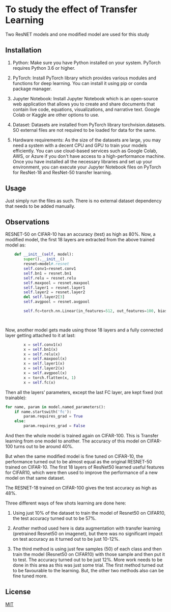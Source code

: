 # To study the effect of Transfer Learning

Two ResNET models and one modified model are used for this study

## Installation

1.	Python: Make sure you have Python installed on your system. PyTorch requires Python 3.6 or higher.

2.	PyTorch: Install PyTorch library which provides various modules and functions for deep learning. You can install it using pip or conda package manager.

3.	Jupyter Notebook: Install Jupyter Notebook which is an open-source web application that allows you to create and share documents that contain live code, equations, visualizations, and narrative text. Google Colab or Kaggle are other options to use.

4.	Dataset: Datasets are installed from PyTorch library torchvision.datasets. SO external files are not required to be loaded for data for the same.

5.	Hardware requirements: As the size of the datasets are large, you may need a system with a decent CPU and GPU to train your models efficiently. You can use cloud-based services such as Google Colab, AWS, or Azure if you don't have access to a high-performance machine.
Once you have installed all the necessary libraries and set up your environment, you can execute your Jupyter Notebook files on PyTorch for ResNet-18 and ResNet-50 transfer learning.


## Usage

Just simply run the files as such. There is no external dataset dependency that needs to be added manually.

## Observations 

RESNET-50 on CIFAR-10 has an accuracy (test) as high as 80%.
Now, a modified model, the first 18 layers are extracted from the above trained model as:


```python
    def __init__(self, model):
        super().__init__()        
        resnet=model#.resnet
        self.conv1=resnet.conv1
        self.bn1 = resnet.bn1
        self.relu = resnet.relu
        self.maxpool = resnet.maxpool
        self.layer1 = resnet.layer1
        self.layer2 = resnet.layer2
        del self.layer2[3]        
        self.avgpool = resnet.avgpool

        self.fc=torch.nn.Linear(in_features=512, out_features=100, bias=True)

       
```
Now, another model gets made using those 18 layers and a fully connected layer getting attached to it at last:


```python
        x = self.conv1(x)
        x = self.bn1(x)
        x = self.relu(x)
        x = self.maxpool(x)
        x = self.layer1(x)
        x = self.layer2(x)
        x = self.avgpool(x)
        x = torch.flatten(x, 1)
        x = self.fc(x)
```
Then all the layers’ parameters, except the last FC layer, are kept fixed (not trainable):

```python
for name, param in model.named_parameters():
    if name.startswith('fc'):
        param.requires_grad = True
    else:
        param.requires_grad = False
```
And then the whole model is trained again on CIFAR-100. This is Transfer learning from one model to another.
The accuracy of this model on CIFAR-100 turns out to be around 40%.

But when the same modified model is fine tuned on CIFAR-10, the performance turned out to be almost equal as the original RESNET-50 trained on CIFAR-10.
The first 18 layers of ResNet50 learned useful features for CIFAR10, which were then used to improve the performance of a new model on that same dataset.

The RESNET-18 trained on CIFAR-100 gives the test accuracy as high as 48%.


Three different ways of few shots learning are done here:
1.	Using just 10% of the dataset to train the model of Resnet50 on CIFAR10, the test accuracy turned out to be 57%.

2.	Another method used here is data augmentation with transfer learning (pretrained Resnet50 on imagenet), but there was no significant impact on test accuracy as it turned out to be just 10-12%.

3.	The third method is using just few samples (50) of each class and then train the model (Resnet50 on CIFAR10) with those sample and then put it to test. The accuracy turned out to be just 12%. 
More work needs to be done in this area as this was just some trial. The first method turned out to be favourable to the learning. But, the other two methods also can be fine tuned more.



## License

[MIT](https://choosealicense.com/licenses/mit/)
